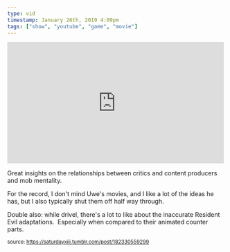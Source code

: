 ```yaml
---
type: vid
timestamp: January 26th, 2019 4:09pm
tags: ["show", "youtube", "game", "movie"]
---
```

<iframe width="500" height="281"  id="youtube_iframe" src="https://www.youtube.com/embed/SP8EoIBGog0?feature=oembed&amp;enablejsapi=1&amp;origin=http://safe.txmblr.com&amp;wmode=opaque" frameborder="0" allow="accelerometer; autoplay; clipboard-write; encrypted-media; gyroscope; picture-in-picture" allowfullscreen></iframe>                    
                                            
Great insights on the relationships between critics and content producers and mob mentality.  

For the record, I don't mind Uwe's movies, and I like a lot of the ideas he has, but I also typically shut them off half way through.

Double also: while drivel, there's a lot to like about the inaccurate Resident Evil adaptations.  Especially when compared to their animated counter parts.
 
                                                    
<small>source: https://saturdayxiii.tumblr.com/post/182330559299</small>